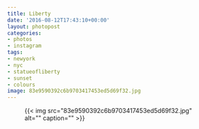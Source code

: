 ```yaml
---
title: Liberty
date: '2016-08-12T17:43:10+00:00'
layout: photopost
categories:
- photos
- instagram
tags:
- newyork
- nyc
- statueofliberty
- sunset
- colours
image: 83e9590392c6b9703417453ed5d69f32.jpg
---
```


<figure class="photo photo--square">
  {{< img src="83e9590392c6b9703417453ed5d69f32.jpg" alt="" caption="" >}}

</figure>




